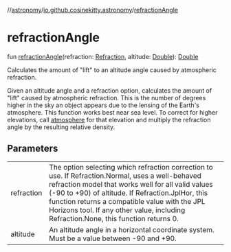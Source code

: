 //[astronomy](../../index.md)/[io.github.cosinekitty.astronomy](index.md)/[refractionAngle](refraction-angle.md)

# refractionAngle

fun [refractionAngle](refraction-angle.md)(refraction: [Refraction](-refraction/index.md), altitude: [Double](https://kotlinlang.org/api/latest/jvm/stdlib/kotlin/-double/index.html)): [Double](https://kotlinlang.org/api/latest/jvm/stdlib/kotlin/-double/index.html)

Calculates the amount of "lift" to an altitude angle caused by atmospheric refraction.

Given an altitude angle and a refraction option, calculates the amount of "lift" caused by atmospheric refraction. This is the number of degrees higher in the sky an object appears due to the lensing of the Earth's atmosphere. This function works best near sea level. To correct for higher elevations, call [atmosphere](atmosphere.md) for that elevation and multiply the refraction angle by the resulting relative density.

## Parameters

| | |
|---|---|
| refraction | The option selecting which refraction correction to use. If Refraction.Normal, uses a well-behaved refraction model that works well for all valid values (-90 to +90) of altitude. If Refraction.JplHor, this function returns a compatible value with the JPL Horizons tool. If any other value, including Refraction.None, this function returns 0. |
| altitude | An altitude angle in a horizontal coordinate system. Must be a value between -90 and +90. |
